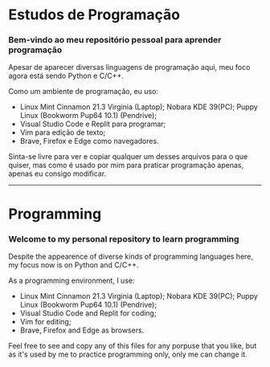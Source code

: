 # Estudos de Programação

### Bem-vindo ao meu repositório pessoal para aprender programação

Apesar de aparecer diversas linguagens de programação aqui, meu foco agora está sendo Python e C/C++.

Como um ambiente de programação, eu uso:

- Linux Mint Cinnamon 21.3 Virginia (Laptop); Nobara KDE 39(PC); Puppy Linux (Bookworm Pup64 10.1) (Pendrive);
- Visual Studio Code e Replit para programar;
- Vim para edição de texto;
- Brave, Firefox e Edge como navegadores.

Sinta-se livre para ver e copiar qualquer um desses arquivos para o que quiser, mas como é usado por mim para praticar programação apenas, apenas eu consigo modificar.

---

# Programming

### Welcome to my personal repository to learn programming

Despite the appearence of diverse kinds of programming languages here, my focus now is on Python and C/C++.

As a programming environment, I use:

- Linux Mint Cinnamon 21.3 Virginia (Laptop); Nobara KDE 39(PC); Puppy Linux (Bookworm Pup64 10.1) (Pendrive);
- Visual Studio Code and Replit for coding;
- Vim for editing;
- Brave, Firefox and Edge as browsers.

Feel free to see and copy any of this files for any porpuse that you like, but as it's used by me to practice programming only, only me can change it.
